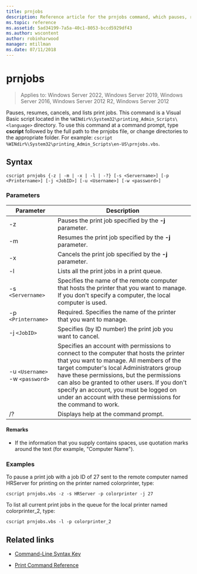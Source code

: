 ```yaml
---
title: prnjobs
description: Reference article for the prnjobs command, which pauses, resumes, cancels, and lists print jobs.
ms.topic: reference
ms.assetid: 5ad34199-7a5a-40c1-8053-bccd5929df43
ms.author: wscontent
author: robinharwood
manager: mtillman
ms.date: 07/11/2018
---
```


# prnjobs

>Applies to: Windows Server 2022, Windows Server 2019, Windows Server 2016, Windows Server 2012 R2, Windows Server 2012

Pauses, resumes, cancels, and lists print jobs. This command is a Visual Basic script located in the `%WINdir%\System32\printing_Admin_Scripts\<language>` directory. To use this command at a command prompt, type **cscript** followed by the full path to the prnjobs file, or change directories to the appropriate folder. For example: `cscript %WINdir%\System32\printing_Admin_Scripts\en-US\prnjobs.vbs`.

## Syntax

```
cscript prnjobs {-z | -m | -x | -l | -?} [-s <Servername>] [-p <Printername>] [-j <JobID>] [-u <Username>] [-w <password>]
```

### Parameters

| Parameter | Description |
|--|--|
| -z | Pauses the print job specified by the **-j** parameter. |
| -m | Resumes the print job specified by the **-j** parameter. |
| -x | Cancels the print job specified by the **-j** parameter. |
| -l | Lists all the print jobs in a print queue. |
| -s `<Servername>` | Specifies the name of the remote computer that hosts the printer that you want to manage. If you don't specify a computer, the local computer is used. |
| -p `<Printername>` | Required. Specifies the name of the printer that you want to manage. |
| -j `<JobID>` | Specifies (by ID number) the print job you want to cancel. |
| -u `<Username>` -w `<password>` | Specifies an account with permissions to connect to the computer that hosts the printer that you want to manage. All members of the target computer's local Administrators group have these permissions, but the permissions can also be granted to other users. If you don't specify an account, you must be logged on under an account with these permissions for the command to work. |
| /? | Displays help at the command prompt. |

#### Remarks

- If the information that you supply contains spaces, use quotation marks around the text (for example, "Computer Name").

### Examples

To pause a print job with a job ID of 27 sent to the remote computer named HRServer for printing on the printer named colorprinter, type:

```
cscript prnjobs.vbs -z -s HRServer -p colorprinter -j 27
```

To list all current print jobs in the queue for the local printer named colorprinter_2, type:

```
cscript prnjobs.vbs -l -p colorprinter_2
```

## Related links

- [Command-Line Syntax Key](command-line-syntax-key.md)

- [Print Command Reference](print-command-reference.md)

